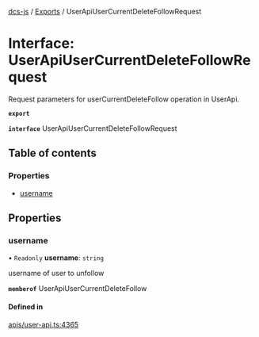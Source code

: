 [dcs-js](../README.md) / [Exports](../modules.md) / UserApiUserCurrentDeleteFollowRequest

# Interface: UserApiUserCurrentDeleteFollowRequest

Request parameters for userCurrentDeleteFollow operation in UserApi.

**`export`**

**`interface`** UserApiUserCurrentDeleteFollowRequest

## Table of contents

### Properties

- [username](UserApiUserCurrentDeleteFollowRequest.md#username)

## Properties

### <a id="username" name="username"></a> username

• `Readonly` **username**: `string`

username of user to unfollow

**`memberof`** UserApiUserCurrentDeleteFollow

#### Defined in

[apis/user-api.ts:4365](https://github.com/unfoldingWord/dcs-js/blob/b29eb7a/apis/user-api.ts#L4365)
